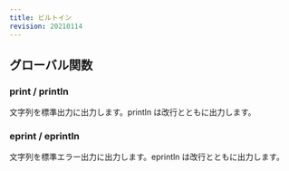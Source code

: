 ```yaml
---
title: ビルトイン
revision: 20210114
---
```


<wip></wip>

## グローバル関数

### print / println

文字列を標準出力に出力します。println は改行とともに出力します。

### eprint / eprintln

文字列を標準エラー出力に出力します。eprintln は改行とともに出力します。
